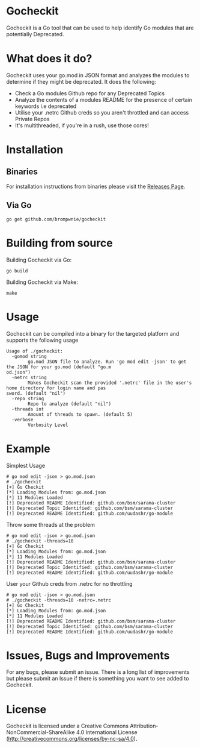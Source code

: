 # Gocheckit
Gocheckit is a Go tool that can be used to help identify Go modules that are potentially Deprecated.

# What does it do?
Gocheckit uses your go.mod in JSON format and analyzes the modules to determine if they might be deprecated. It does the following:
- Check a Go modules Github repo for any Deprecated Topics
- Analyze the contents of a modules README for the presence of certain keywords i.e deprecated
- Utilise your .netrc Github creds so you aren't throttled and can access Private Repos
- It's multithreaded, if you're in a rush, use those cores!

# Installation

## Binaries
For installation instructions from binaries please visit the [Releases Page](https://github.com/brompwnie/gocheckit/releases).

## Via Go
```
go get github.com/brompwnie/gocheckit
```

# Building from source

Building Gocheckit via Go:
```
go build
```
Building Gocheckit via Make:
```
make
```

# Usage
Gocheckit can be compiled into a binary for the targeted platform and supports the following usage
```
Usage of ./gocheckit:
  -gomod string
        go.mod JSON file to analyze. Run 'go mod edit -json' to get the JSON for your go.mod (default "go.m
od.json")
  -netrc string
        Makes Gocheckit scan the provided '.netrc' file in the user's home directory for login name and pas
sword. (default "nil")
  -repo string
        Repo to analyze (default "nil")
  -threads int
        Amount of threads to spawn. (default 5)
  -verbose
        Verbosity Level
```

# Example

Simplest Usage

```
# go mod edit -json > go.mod.json
# ./gocheckit
[+] Go Checkit
[*] Loading Modules from: go.mod.json
[*] 11 Modules Loaded
[!] Deprecated README Identified: github.com/bsm/sarama-cluster
[!] Deprecated Topic Identified: github.com/bsm/sarama-cluster
[!] Deprecated README Identified: github.com/uudashr/go-module
```

Throw some threads at the problem
```
# go mod edit -json > go.mod.json
# ./gocheckit -threads=10
[+] Go Checkit
[*] Loading Modules from: go.mod.json
[*] 11 Modules Loaded
[!] Deprecated README Identified: github.com/bsm/sarama-cluster
[!] Deprecated Topic Identified: github.com/bsm/sarama-cluster
[!] Deprecated README Identified: github.com/uudashr/go-module
```

User your Github creds from .netrc for no throttling
```
# go mod edit -json > go.mod.json
# ./gocheckit -threads=10 -netrc=.netrc
[+] Go Checkit
[*] Loading Modules from: go.mod.json
[*] 11 Modules Loaded
[!] Deprecated README Identified: github.com/bsm/sarama-cluster
[!] Deprecated Topic Identified: github.com/bsm/sarama-cluster
[!] Deprecated README Identified: github.com/uudashr/go-module
```

# Issues, Bugs and Improvements
For any bugs, please submit an issue. There is a long list of improvements but please submit an Issue if there is something you want to see added to Gocheckit.

 # License
 Gocheckit is licensed under a Creative Commons Attribution-NonCommercial-ShareAlike 4.0 International License (http://creativecommons.org/licenses/by-nc-sa/4.0).
